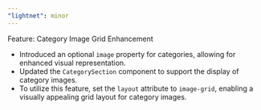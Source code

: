 ```yaml
---
"lightnet": minor
---
```


Feature: Category Image Grid Enhancement

- Introduced an optional `image` property for categories, allowing for enhanced visual representation.
- Updated the `CategorySection` component to support the display of category images.
- To utilize this feature, set the `layout` attribute to `image-grid`, enabling a visually appealing grid layout for category images.
